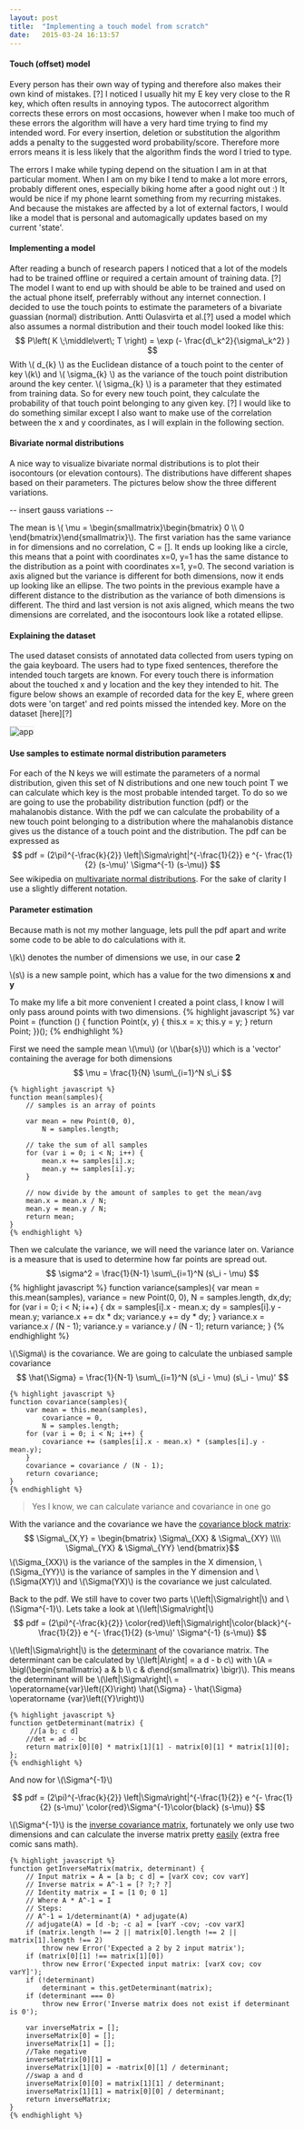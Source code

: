 ```yaml
---
layout: post
title:  "Implementing a touch model from scratch"
date:   2015-03-24 16:13:57
---
```


#### Touch (offset) model

Every person has their own way of typing and therefore also makes their own kind of mistakes. [?] I noticed I usually hit my E key very close to the R key, which often results in annoying typos. The autocorrect algorithm corrects these errors on most occasions, however when I make too much of these errors the algorithm will have a very hard time trying to find my intended word. For every insertion, deletion or substitution the algorithm adds a penalty to the suggested word probability/score. Therefore more errors means it is less likely that the algorithm finds the word I tried to type. 

The errors I make while typing depend on the situation I am in at that particular moment. When I am on my bike I tend to make a lot more errors, probably different ones, especially biking home after a good night out :) It would be nice if my phone learnt something from my recurring mistakes. And because the mistakes are affected by a lot of external factors, I would like a model that is personal and automagically updates based on my current 'state'.

<!---
Research has shown that touch points on the keyboard are normally distributed.[?] Looking at the SwiftKey heatmap it looks like they use also plot some sort of normal distributions. The location of these heatmap points change when you type, nice!

-- insert swiftkey heatmap -- 
-->

#### Implementing a model
After reading a bunch of research papers I noticed that a lot of the models had to be trained offline or required a certain amount of training data. [?] The model I want to end up with should be able to be trained and used on the actual phone itself, preferrably without any internet connection.
I decided to use the touch points to estimate the parameters of a bivariate guassian (normal) distribution. Antti Oulasvirta et al.[?] used a model which also assumes a normal distribution and their touch model looked like this: 
$$ P\left( K \;\middle\vert\; T \right) = \exp (- \frac{d\_k^2}{\sigma\_k^2}  ) $$
With \\( d\_{k} \\) as the Euclidean distance of a touch point to the center of key \\(k\\) and \\( \sigma\_{k} \\) as the variance of the touch point distribution around the key center. \\( \sigma\_{k} \\) is a parameter that they estimated from training data. So for every new touch point, they calculate the probability of that touch point belonging to any given key. [?]
I would like to do something similar except I also want to make use of the correlation between the x and y coordinates, as I will explain in the following section.

#### Bivariate normal distributions
A nice way to visualize bivariate normal distributions is to plot their isocontours (or elevation contours). The distributions have different shapes based on their parameters. The pictures below show the three different variations.

-- insert gauss variations --

The mean is \\( \mu = \begin{smallmatrix}\begin{bmatrix}
  0 \\\\
  0 
 \end{bmatrix}\end{smallmatrix}\\). The first variation has the same variance in for dimensions and no correlation, C = []. It ends up looking like a circle, this means that a point with coordinates x=0, y=1 has the same distance to the distribution as a point with coordinates x=1, y=0. The second variation is axis aligned but the variance is different for both dimensions, now it ends up looking like an ellipse. The two points in the previous example have a different distance to the distribution as the variance of both dimensions is different. The third and last version is not axis aligned, which means the two dimensions are correlated, and the isocontours look like a rotated ellipse. 

#### Explaining the dataset
The used dataset consists of annotated data collected from users typing on the gaia keyboard. The users had to type fixed sentences, therefore the intended touch targets are known. For every touch there is information about the touched x and y location and the key they intended to hit. The figure below shows an example of recorded data for the key E, where green dots were 'on target' and red points missed the intended key. More on the dataset [here][?]

<p class="center" style="width:320px">
	<img src="/assets/plot-e-key.png" alt="app" style="border: 1px solid #E8E8E8;">	
</p>

#### Use samples to estimate normal distribution parameters
For each of the N keys we will estimate the parameters of a normal distribution, given this set of N distributions and one new touch point T we can calculate which key is the most probable intended target. To do so we are going to use the probability distribution function (pdf) or the mahalanobis distance. With the pdf we can calculate the probability of a new touch point belonging to a distribution where the mahalanobis distance gives us the distance of a touch point and the distribution.
The pdf can be expressed as 
$$ pdf = (2\pi)^{-\frac{k}{2}} \left|\Sigma\right|^{-\frac{1}{2}} e ^{- \frac{1}{2} (s-\mu)' \Sigma^{-1} (s-\mu)}  $$
See wikipedia on [multivariate normal distributions][multivarnormal]. For the sake of clarity I use a slightly different notation.

#### Parameter estimation
Because math is not my mother language, lets pull the pdf apart and write some code to be able to do calculations with it.

\\(k\\) denotes the number of dimensions we use, in our case **2**

\\(s\\) is a new sample point, which has a value for the two dimensions **x** and **y**

To make my life a bit more convenient I created a point class, I know I will only pass around points with two dimensions.
	{% highlight javascript %}
	var Point = (function () {
	    function Point(x, y) {
	        this.x = x;
	        this.y = y;
	    }
	    return Point;
	})();
	{% endhighlight %}

First we need the sample mean \\(\mu\\) (or \\(\bar{s}\\)) which is a 'vector' containing the average for both dimensions
$$ \mu = \frac{1}{N} \sum\_{i=1}^N s\_i $$

	{% highlight javascript %}
	function mean(samples){
		// samples is an array of points

	    var mean = new Point(0, 0), 
	    	N = samples.length;
	    
	    // take the sum of all samples
	    for (var i = 0; i < N; i++) {
	        mean.x += samples[i].x;
	        mean.y += samples[i].y;
	    }
	    
	    // now divide by the amount of samples to get the mean/avg
	    mean.x = mean.x / N;
	    mean.y = mean.y / N;
	    return mean;
	}
	{% endhighlight %}

Then we calculate the variance, we will need the variance later on. Variance is a measure that is used to determine how far points are spread out. 
$$ \sigma^2 = \frac{1}{N-1} \sum\_{i=1}^N (s\_i - \mu) $$
	{% highlight javascript %}
	function variance(samples){
		var mean = this.mean(samples), 
			variance = new Point(0, 0), 
			N = samples.length,
			dx,dy;
		for (var i = 0; i < N; i++) {
			dx = samples[i].x - mean.x;
			dy = samples[i].y - mean.y;
		    variance.x += dx * dx;
		    variance.y += dy * dy;
		}
		variance.x = variance.x / (N - 1);
		variance.y = variance.y / (N - 1);
		return variance;
	}
	{% endhighlight %}

\\(\Sigma\\) is the covariance. We are going to calculate the unbiased sample covariance  
$$ \hat{\Sigma} = \frac{1}{N-1} \sum\_{i=1}^N (s\_i - \mu) (s\_i - \mu)' $$

	{% highlight javascript %}
	function covariance(samples){
		var mean = this.mean(samples), 
			covariance = 0, 
			N = samples.length;
	    for (var i = 0; i < N; i++) {
	        covariance += (samples[i].x - mean.x) * (samples[i].y - mean.y);
	    }
	    covariance = covariance / (N - 1);
	    return covariance;
	}
	{% endhighlight %}

> Yes I know, we can calculate variance and covariance in one go

With the variance and the covariance we have the [covariance block matrix][blockmatrix]:
$$ \Sigma\_{X,Y} = \begin{bmatrix}
  \Sigma\_{XX} & \Sigma\_{XY}  \\\\
  \Sigma\_{YX} & \Sigma\_{YY} 
 \end{bmatrix}$$
 \\(\Sigma\_{XX}\\) is the variance of the samples in the X dimension, \\(\Sigma\_{YY}\\) is the variance of samples in the Y dimension and \\(\Sigma(XY)\\) and \\(\Sigma(YX)\\) is the covariance we just calculated.


Back to the pdf. We still have to cover two parts \\(\left|\Sigma\right|\\) and \\(\Sigma^{-1}\\). Lets take a look at \\(\left|\Sigma\right|\\)
$$ pdf = (2\pi)^{-\frac{k}{2}} \color{red}\left|\Sigma\right|\color{black}^{-\frac{1}{2}} e ^{- \frac{1}{2} (s-\mu)' \Sigma^{-1} (s-\mu)}  $$

\\(\left|\Sigma\right|\\) is the [determinant][determinant] of the covariance matrix. The determinant can be calculated by \\(\left|A\right| = a d - b c\\) with \\(A = \bigl(\begin{smallmatrix} a & b \\\ c & d\end{smallmatrix} \bigr)\\). This means the determinant will be \\(\left|\Sigma\right|\\ = \operatorname{var}\left({X}\right) \hat{\Sigma} - \hat{\Sigma} \operatorname {var}\left({Y}\right)\\)

	{% highlight javascript %}
	function getDeterminant(matrix) {
         //[a b; c d]
        //det = ad - bc
        return matrix[0][0] * matrix[1][1] - matrix[0][1] * matrix[1][0];
    };
	{% endhighlight %}


And now for \\(\Sigma^{-1}\\)

$$ pdf = (2\pi)^{-\frac{k}{2}} \left|\Sigma\right|^{-\frac{1}{2}} e ^{- \frac{1}{2} (s-\mu)' \color{red}\Sigma^{-1}\color{black} (s-\mu)}  $$

\\(\Sigma^{-1}\\) is the [inverse covariance matrix][inversematrix], fortunately we only use two dimensions and can calculate the inverse matrix pretty [easily][inversematrix2] (extra free comic sans math).

	{% highlight javascript %}
	function getInverseMatrix(matrix, determinant) {
        // Input matrix = A = [a b; c d] = [varX cov; cov varY]
        // Inverse matrix = A^-1 = [? ?;? ?]
        // Identity matrix = I = [1 0; 0 1]
        // Where A * A^-1 = I
        // Steps:
        // A^-1 = 1/determinant(A) * adjugate(A)
        // adjugate(A) = [d -b; -c a] = [varY -cov; -cov varX]
        if (matrix.length !== 2 || matrix[0].length !== 2 || matrix[1].length !== 2)
            throw new Error('Expected a 2 by 2 input matrix');
        if (matrix[0][1] !== matrix[1][0])
            throw new Error('Expected input matrix: [varX cov; cov varY]');
        if (!determinant)
            determinant = this.getDeterminant(matrix);
        if (determinant === 0)
            throw new Error('Inverse matrix does not exist if determinant is 0');

        var inverseMatrix = [];
        inverseMatrix[0] = [];
        inverseMatrix[1] = [];
        //Take negative
        inverseMatrix[0][1] = 
        inverseMatrix[1][0] = -matrix[0][1] / determinant;
        //swap a and d
        inverseMatrix[0][0] = matrix[1][1] / determinant;
        inverseMatrix[1][1] = matrix[0][0] / determinant;
        return inverseMatrix;
    }
	{% endhighlight %}



[multivarnormal]: 	http://en.wikipedia.org/wiki/Multivariate_normal_distribution
[determinant]: 		http://en.wikipedia.org/wiki/Determinant
[blockmatrix]: 		http://en.wikipedia.org/wiki/Covariance_matrix#Block_matrices
[inversematrix]: 	http://en.wikipedia.org/wiki/Multivariate_normal_distribution
[inversematrix2]:    http://www.mathsisfun.com/algebra/matrix-inverse.html
